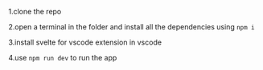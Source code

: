 1.clone the repo

2.open a terminal in the folder and install all the dependencies using ```npm i```

3.install svelte for vscode extension in vscode

4.use ```npm run dev``` to run the app


